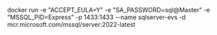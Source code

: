 ﻿


docker run -e "ACCEPT_EULA=Y" -e "SA_PASSWORD=sql@Master" -e "MSSQL_PID=Express" -p 1433:1433 --name sqlserver-evs -d mcr.microsoft.com/mssql/server:2022-latest